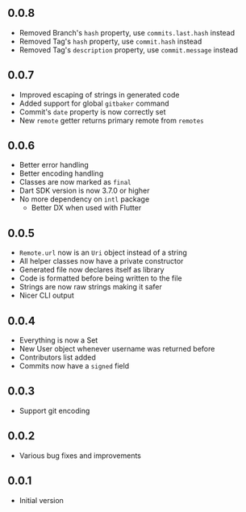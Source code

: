 ## 0.0.8

- Removed Branch's `hash` property, use `commits.last.hash` instead
- Removed Tag's `hash` property, use `commit.hash` instead
- Removed Tag's `description` property, use `commit.message` instead

## 0.0.7

- Improved escaping of strings in generated code
- Added support for global `gitbaker` command
- Commit's `date` property is now correctly set
- New `remote` getter returns primary remote from `remotes`

## 0.0.6

- Better error handling
- Better encoding handling
- Classes are now marked as `final`
- Dart SDK version is now 3.7.0 or higher
- No more dependency on `intl` package
  - Better DX when used with Flutter

## 0.0.5

- `Remote.url` now is an `Uri` object instead of a string
- All helper classes now have a private constructor
- Generated file now declares itself as library
- Code is formatted before being written to the file
- Strings are now raw strings making it safer
- Nicer CLI output

## 0.0.4

- Everything is now a Set
- New User object whenever username was returned before
- Contributors list added
- Commits now have a `signed` field

## 0.0.3

- Support git encoding

## 0.0.2

- Various bug fixes and improvements

## 0.0.1

- Initial version
